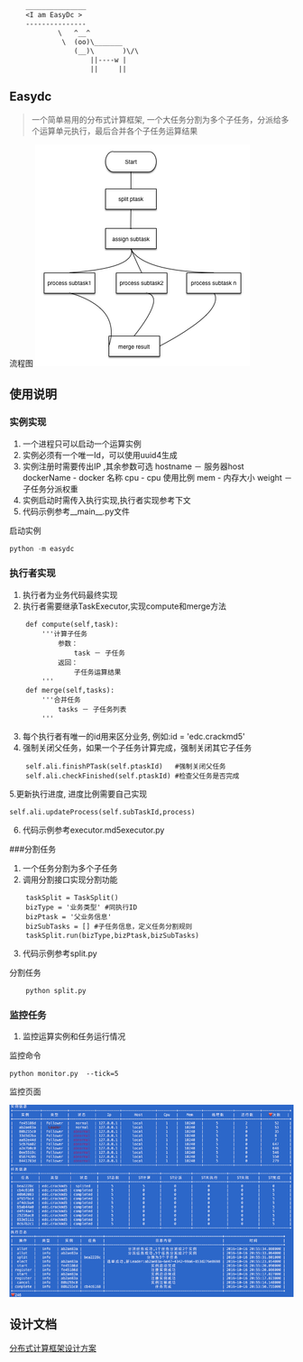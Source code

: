         _______________
        <I am EasyDc >                   
        ---------------                              
                \   ^__^
                 \  (oo)\_______
                    (__)\       )\/\  
                        ||----w |
                        ||     ||


## Easydc
> 一个简单易用的分布式计算框架,
> 一个大任务分割为多个子任务，分派给多个运算单元执行，最后合并各个子任务运算结果

流程图
![流程图](./doc/分布式计算流程.bmp)

## 使用说明

### 实例实现
1. 一个进程只可以启动一个运算实例
2. 实例必须有一个唯一Id，可以使用uuid4生成
3. 实例注册时需要传出IP ,其余参数可选
    hostname － 服务器host
    dockerName - docker 名称 
    cpu  - cpu 使用比例
    mem  - 内存大小
    weight － 子任务分派权重 
4. 实例启动时需传入执行实现,执行者实现参考下文
5. 代码示例参考__main__.py文件

 启动实例
 ```python
 python -m easydc
 ```

### 执行者实现
1. 执行者为业务代码最终实现
2. 执行者需要继承TaskExecutor,实现compute和merge方法
```
    def compute(self,task):
        '''计算子任务
            参数：
                task － 子任务
            返回：
                子任务运算结果
        '''
    def merge(self,tasks):
        '''合并任务
            tasks － 子任务列表
        '''
```
3. 每个执行者有唯一的id用来区分业务, 例如:id = 'edc.crackmd5'
4. 强制关闭父任务，如果一个子任务计算完成，强制关闭其它子任务
```
    self.ali.finishPTask(self.ptaskId)   #强制关闭父任务
    self.ali.checkFinished(self.ptaskId) #检查父任务是否完成
```
5.更新执行进度, 进度比例需要自己实现
```
self.ali.updateProcess(self.subTaskId,process)
```
6. 代码示例参考executor.md5executor.py

###分割任务
1. 一个任务分割为多个子任务
2. 调用分割接口实现分割功能 
```
    taskSplit = TaskSplit()
    bizType = '业务类型' #同执行ID
    bizPtask = '父业务信息' 
    bizSubTasks = [] #子任务信息，定义任务分割规则
    taskSplit.run(bizType,bizPtask,bizSubTasks)
```

3. 代码示例参考split.py

分割任务
```
    python split.py
```

### 监控任务
1. 监控运算实例和任务运行情况

监控命令
```
python monitor.py  --tick=5
```

监控页面

![监控页面](./doc/edcmonitor.png)

## 设计文档

[分布式计算框架设计方案](https://github.com/golbj2015/easydc/blob/master/doc/%E5%88%86%E5%B8%83%E5%BC%8F%E8%AE%A1%E7%AE%97%E6%A1%86%E6%9E%B6%E8%AE%BE%E8%AE%A1%E6%96%87%E6%A1%A3.md)
